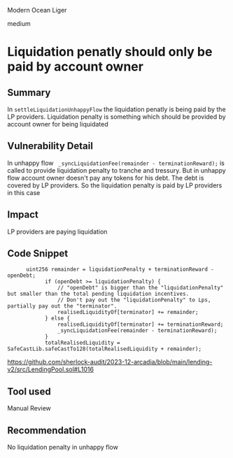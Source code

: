 Modern Ocean Liger

medium

# Liquidation penatly should only be paid by account owner

## Summary
In `settleLiquidationUnhappyFlow` the liquidation penatly is being paid by the LP providers. Liquidation penalty is something which should be provided by  account owner for being liquidated

## Vulnerability Detail
In unhappy flow ` _syncLiquidationFee(remainder - terminationReward);` is called to provide liquidation penalty to tranche and tressury. But in unhappy flow account owner doesn't pay any tokens for his debt. The debt is covered by LP providers. So the liquidation penalty is paid by LP providers in this case


## Impact
LP providers are paying liquidation 

## Code Snippet
```solidity
      uint256 remainder = liquidationPenalty + terminationReward - openDebt;
            if (openDebt >= liquidationPenalty) {
                // "openDebt" is bigger than the "liquidationPenalty" but smaller than the total pending liquidation incentives.
                // Don't pay out the "liquidationPenalty" to Lps, partially pay out the "terminator".
                realisedLiquidityOf[terminator] += remainder;
            } else {
                realisedLiquidityOf[terminator] += terminationReward;
                _syncLiquidationFee(remainder - terminationReward);
            }
            totalRealisedLiquidity = SafeCastLib.safeCastTo128(totalRealisedLiquidity + remainder);
```
https://github.com/sherlock-audit/2023-12-arcadia/blob/main/lending-v2/src/LendingPool.sol#L1016

## Tool used

Manual Review

## Recommendation
No liquidation penalty in unhappy flow